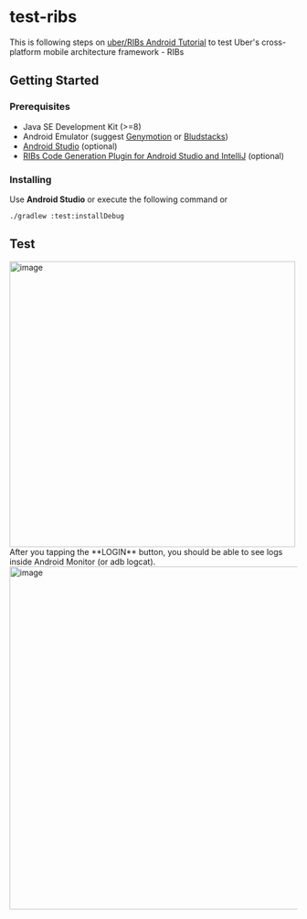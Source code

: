 # test-ribs
This is following steps on [uber/RIBs Android Tutorial](https://github.com/uber/RIBs/wiki/Android-Tutorial-1) to test Uber's cross-platform mobile architecture framework - RIBs

## Getting Started

### Prerequisites

* Java SE Development Kit (>=8)
* Android Emulator (suggest [Genymotion](https://www.genymotion.com) or [Bludstacks](https://www.bluestacks.com))
* [Android Studio](https://developer.android.com/studio/) (optional)
* [RIBs Code Generation Plugin for Android Studio and IntelliJ](https://github.com/uber/RIBs/wiki/Android-Tooling#ribs-code-generation-plugin-for-android-studio-and-intellij) (optional)

### Installing

Use **Android Studio** or execute the following command or 
```
./gradlew :test:installDebug
```

## Test
<img width="500" alt="image" src="https://user-images.githubusercontent.com/4859095/48468148-0845e600-e826-11e8-8ee2-1c3642286b0b.png">
After you tapping the **LOGIN** button, you should be able to see logs inside Android Monitor (or adb logcat).
<img width="600" alt="image" src="https://user-images.githubusercontent.com/4859095/48468366-9752fe00-e826-11e8-92e7-f36828fd4db9.png">
